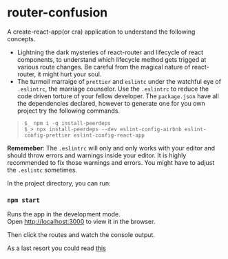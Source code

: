 # router-confusion
A create-react-app(or cra) application to understand the following concepts.
+ Lightning the dark mysteries of react-router and lifecycle of react
  components, to understand which lifecycle method gets trigged at various
  route changes. Be careful from the magical nature of react-router, it might
  hurt your soul.
+ The turmoil marraige of `prettier` and `eslintc` under the watchful eye of
  `.eslintrc`, the marriage counselor. Use the `.eslintrc` to reduce the code
  driven torture of your fellow developer. The `package.json` have all the
  dependencies declared, however to generate one for you own project try the
  following commands.
> `$_ npm i -g install-peerdeps`   
> `$_> npx install-peerdeps --dev eslint-config-airbnb eslint-config-prettier eslint-config-react-app`   

**Rememeber**: The `.eslintrc` will only and only works with your editor and
should throw errors and warnings inside your editor. It is highly recommended
to fix those warnings and errors. You might have to adjust the `.eslintc`
sometimes.

In the project directory, you can run:

### `npm start`

Runs the app in the development mode.<br>
Open [http://localhost:3000](http://localhost:3000) to view it in the browser.

Then click the routes and watch the console output.

As a last resort you could read [this](https://fiture.me/share/1165.html)

